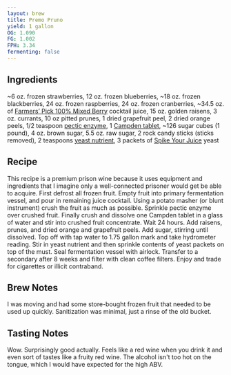 ```yaml
---
layout: brew
title: Premo Pruno
yield: 1 gallon
OG: 1.090
FG: 1.002
FPH: 3.34
fermenting: false
---
```


## Ingredients
~6 oz. frozen strawberries, 12 oz. frozen blueberries, ~18 oz. frozen blackberries, 24 oz. frozen raspberries, 24 oz. frozen cranberries, ~34.5 oz. of [Farmers’ Pick 100% Mixed Berry](http://amzn.to/1MSNFVe) cocktail juice, 15 oz. golden raisens, 3 oz. currants, 10 oz pitted prunes, 1 dried grapefruit peel, 2 dried orange peels, 1/2 teaspoon [pectic enzyme](http://amzn.to/1Sa24TM), 1 [Campden tablet](http://amzn.to/1HWyCsu), ~126 sugar cubes (1 pound), 4 oz. brown sugar, 5.5 oz. raw sugar, 2 rock candy sticks (sticks removed), 2 teaspoons [yeast nutrient](http://amzn.to/1LOMF5L), 3 packets of [Spike Your Juice](http://amzn.to/1U37Fc1) yeast 

## Recipe
This recipe is a premium prison wine because it uses equipment and ingredients that I imagine only a well-connected prisoner would get be able to acquire.  First defrost all frozen fruit.  Empty fruit into primary fermentation vessel, and pour in remaining juice cocktail.  Using a potato masher (or blunt instrument) crush the fruit as much as possible. Sprinkle pectic enzyme over crushed fruit. Finally crush and dissolve one Campden tablet in a glass of water and stir into crushed fruit concentrate.  Wait 24 hours.  Add raisens, prunes, and dried orange and grapefruit peels.  Add sugar, stirring until dissolved. Top off with tap water to 1.75 gallon mark and take hydrometer reading.  Stir in yeast nutrient and then sprinkle contents of yeast packets on top of the must. Seal fermentation vessel with airlock.  Transfer to a secondary after 8 weeks and filter with clean coffee filters.  Enjoy and trade for cigarettes or illicit contraband.

## Brew Notes
I was moving and had some store-bought frozen fruit that needed to be used up quickly. Sanitization was minimal, just a rinse of the old bucket.

## Tasting Notes
Wow.  Surprisingly good actually.  Feels like a red wine when you drink it and even sort of tastes like a fruity red wine.  The alcohol isn't too hot on the tongue, which I would have expected for the high ABV. 
